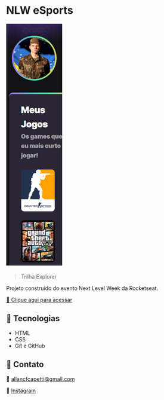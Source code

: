 # NLW eSports

![preview](./.github/Preview.png)

> Trilha Explorer

Projeto construído do evento Next Level Week da Rocketseat.

[🔗 Clique aqui para acessar](https://AllanCapetTI.github.io/nlw-esports-explorer/)


## 🧠 Tecnologias

- HTML
- CSS
- Git e GitHub

## 📲 Contato

📧 allancfcapetti@gmail.com

📸 [Instagram](https://www.instagram.com/allancapetti_/)
